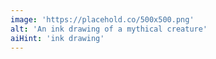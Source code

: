 ```yaml
---
image: 'https://placehold.co/500x500.png'
alt: 'An ink drawing of a mythical creature'
aiHint: 'ink drawing'
---
```

